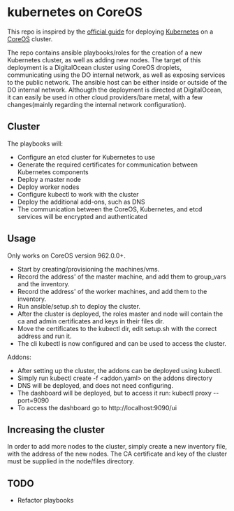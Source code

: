 # kubernetes on CoreOS

This repo is inspired by the [official guide](https://coreos.com/kubernetes/docs/latest/getting-started.html) for deploying [Kubernetes](http://kubernetes.io/) on a [CoreOS](https://coreos.com/) cluster.

The repo contains ansible playbooks/roles for the creation of a new Kubernetes cluster, as well as adding new nodes. The target of this deployment is a DigitalOcean cluster using CoreOS droplets, communicating using the DO internal network, as well as exposing services to the public network. The ansible host can be either inside or outside of the DO internal network.
Althougth the deployment is directed at DigitalOcean, it can easily be used in other cloud providers/bare metal, with a few changes(mainly regarding the internal network configuration).

## Cluster
The playbooks will:

- Configure an etcd cluster for Kubernetes to use
- Generate the required certificates for communication between Kubernetes components
- Deploy a master node
- Deploy worker nodes
- Configure kubectl to work with the cluster
- Deploy the additional add-ons, such as DNS
- The communication between the CoreOS, Kubernetes, and etcd services will be encrypted and authenticated

## Usage
Only works on CoreOS version 962.0.0+.

- Start by creating/provisioning the machines/vms.
- Record the address' of the master machine, and add them to group_vars and the inventory.
- Record the address' of the worker machines, and add them to the inventory.
- Run ansible/setup.sh to deploy the cluster.
- After the cluster is deployed, the roles master and node will contain the ca and admin certificates and keys in their files dir.
- Move the certificates to the kubectl dir, edit setup.sh with the correct address and run it.
- The cli kubectl is now configured and can be used to access the cluster.

Addons:

- After setting up the cluster, the addons can be deployed using kubectl.
- Simply run kubectl create -f <addon.yaml> on the addons directory
- DNS will be deployed, and does not need configuring.
- The dashboard will be deployed, but to access it run: kubectl proxy --port=9090
- To access the dashboard go to http://localhost:9090/ui


## Increasing the cluster
In order to add more nodes to the cluster, simply create a new inventory file, with the address of the new nodes. The CA certificate and key of the cluster must be supplied in the node/files directory.

## TODO
- Refactor playbooks
